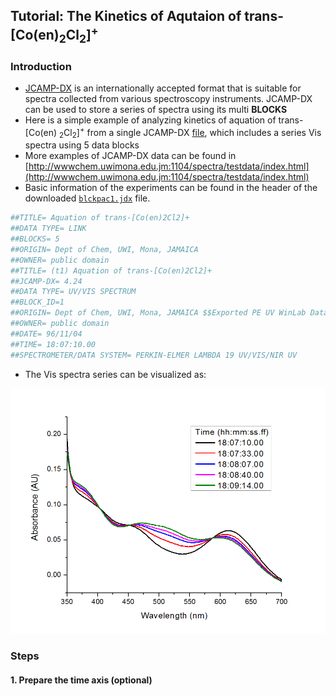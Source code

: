 ## Tutorial: The Kinetics of Aqutaion of trans-[Co(en)<sub>2</sub>Cl<sub>2</sub>]<sup>+</sup>
### Introduction  
- [JCAMP-DX](http://www.jcamp-dx.org) is an internationally accepted format 
that is suitable for spectra collected from various spectroscopy instruments. 
JCAMP-DX can be used to store a series of spectra using its multi **BLOCKS**   
- Here is a simple example of analyzing kinetics of aquation of trans-[Co(en)
<sub>2</sub>Cl<sub>2</sub>]<sup>+</sup> from a single JCAMP-DX 
[file](http://wwwchem.uwimona.edu.jm:1104/spectra/testdata/blckpac1.jdx), 
which includes a series Vis spectra using 5 data blocks  
- More examples of JCAMP-DX data can be found in [http://wwwchem.uwimona.edu.jm:1104/spectra/testdata/index.html](http://wwwchem.uwimona.edu.jm:1104/spectra/testdata/index.html)
- Basic information of the experiments can be found in the header of the 
downloaded [`blckpac1.jdx`](http://wwwchem.uwimona.edu.jm:1104/spectra/testdata/blckpac1.jdx) file.  
```bash
##TITLE= Aquation of trans-[Co(en)2Cl2]+
##DATA TYPE= LINK
##BLOCKS= 5
##ORIGIN= Dept of Chem, UWI, Mona, JAMAICA
##OWNER= public domain
##TITLE= (t1) Aquation of trans-[Co(en)2Cl2]+
##JCAMP-DX= 4.24
##DATA TYPE= UV/VIS SPECTRUM
##BLOCK_ID=1
##ORIGIN= Dept of Chem, UWI, Mona, JAMAICA $$Exported PE UV WinLab Data File
##OWNER= public domain
##DATE= 96/11/04
##TIME= 18:07:10.00
##SPECTROMETER/DATA SYSTEM= PERKIN-ELMER LAMBDA 19 UV/VIS/NIR UV
```
- The Vis spectra series can be visualized as:   
<img src="../png/Vis.jpg" width="600px" alt="Vis Spectra">



### Steps
#### 1. Prepare the time axis (optional)  
